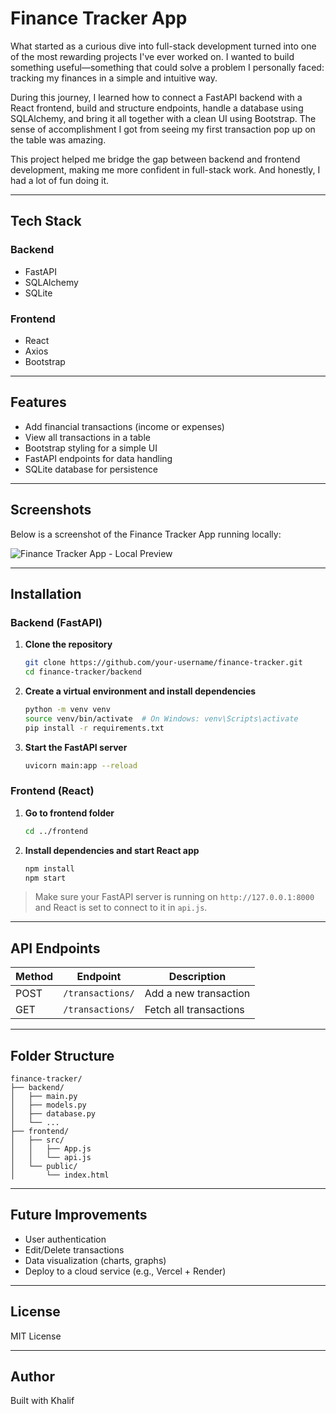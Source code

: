 # Finance Tracker App

What started as a curious dive into full-stack development turned into one of the most rewarding projects I've ever worked on. I wanted to build something useful—something that could solve a problem I personally faced: tracking my finances in a simple and intuitive way.

During this journey, I learned how to connect a FastAPI backend with a React frontend, build and structure endpoints, handle a database using SQLAlchemy, and bring it all together with a clean UI using Bootstrap. The sense of accomplishment I got from seeing my first transaction pop up on the table was amazing.

This project helped me bridge the gap between backend and frontend development, making me more confident in full-stack work. And honestly, I had a lot of fun doing it.

---

## Tech Stack

### Backend

* FastAPI
* SQLAlchemy
* SQLite

### Frontend

* React
* Axios
* Bootstrap

---

## Features

* Add financial transactions (income or expenses)
* View all transactions in a table
* Bootstrap styling for a simple UI
* FastAPI endpoints for data handling
* SQLite database for persistence

---

## Screenshots

Below is a screenshot of the Finance Tracker App running locally:

![Finance Tracker App - Local Preview](./path-to-screenshot/finance-tracker-screenshot.png)


---

## Installation

### Backend (FastAPI)

1. **Clone the repository**

   ```bash
   git clone https://github.com/your-username/finance-tracker.git
   cd finance-tracker/backend
   ```

2. **Create a virtual environment and install dependencies**

   ```bash
   python -m venv venv
   source venv/bin/activate  # On Windows: venv\Scripts\activate
   pip install -r requirements.txt
   ```

3. **Start the FastAPI server**

   ```bash
   uvicorn main:app --reload
   ```

### Frontend (React)

1. **Go to frontend folder**

   ```bash
   cd ../frontend
   ```

2. **Install dependencies and start React app**

   ```bash
   npm install
   npm start
   ```

> Make sure your FastAPI server is running on `http://127.0.0.1:8000` and React is set to connect to it in `api.js`.

---

## API Endpoints

| Method | Endpoint         | Description            |
| ------ | ---------------- | ---------------------- |
| POST   | `/transactions/` | Add a new transaction  |
| GET    | `/transactions/` | Fetch all transactions |

---

## Folder Structure

```
finance-tracker/
├── backend/
│   ├── main.py
│   ├── models.py
│   ├── database.py
│   └── ...
├── frontend/
│   ├── src/
│   │   ├── App.js
│   │   └── api.js
│   └── public/
│       └── index.html
```

---

## Future Improvements

* User authentication
* Edit/Delete transactions
* Data visualization (charts, graphs)
* Deploy to a cloud service (e.g., Vercel + Render)

---

## License

MIT License

---

## Author

Built with Khalif
